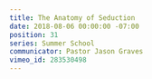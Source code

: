 ```yaml
---
title: The Anatomy of Seduction
date: 2018-08-06 00:00:00 -07:00
position: 31
series: Summer School
communicator: Pastor Jason Graves
vimeo_id: 283530498
---
```


